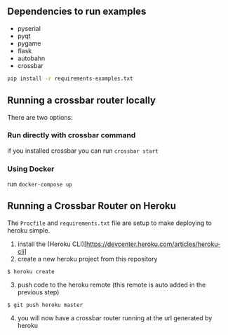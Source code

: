 ## Dependencies to run examples
- pyserial
- pyqt
- pygame
- flask
- autobahn
- crossbar

```bash
pip install -r requirements-examples.txt
```

## Running a crossbar router locally

There are two options:

### Run directly with crossbar command
if you installed crossbar you can run `crossbar start`

### Using Docker
run `docker-compose up`


## Running a Crossbar Router on Heroku

The `Procfile` and `requirements.txt` file are setup to make deploying to heroku simple.

1) install the (Heroku CLI)[https://devcenter.heroku.com/articles/heroku-cli]
2) create a new heroku project from this repository 

`$ heroku create`

3) push code to the heroku remote (this remote is auto added in the previous step)

`$ git push heroku master`

4) you will now have a crossbar router running at the url generated by heroku

